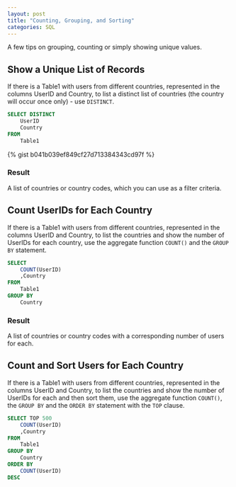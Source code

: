 ```yaml
---
layout: post
title: "Counting, Grouping, and Sorting"
categories: SQL
---
```



A few tips on grouping, counting or simply showing unique values.


## Show a Unique List of Records

If there is a Table1 with users from different countries, represented in the columns UserID and Country, to list a distinct list of countries (the country will occur once only)  - use `DISTINCT`.


```sql
SELECT DISTINCT
    UserID
    Country
FROM
    Table1
```


{% gist b041b039ef849cf27d713384343cd97f %}

<script src="https://gist.github.com/karolcholewa/b041b039ef849cf27d713384343cd97f.js"></script>



### Result
A list of countries or country codes, which you can use as a filter criteria.


## Count UserIDs for Each Country

If there is a Table1 with users from different countries, represented in the columns UserID and Country, to list the countries and show the number of UserIDs for each country, use the aggregate function `COUNT()` and the `GROUP BY` statement.


```sql
SELECT
    COUNT(UserID)
    ,Country
FROM
    Table1
GROUP BY
    Country
```

### Result
A list of countries or country codes with a corresponding number of users for each.

## Count and Sort Users for Each Country

If there is a Table1 with users from different countries, represented in the columns UserID and Country, to list the countries and show the number of UserIDs for each and then sort them, use the aggregate function `COUNT()`, the `GROUP BY` and the `ORDER BY` statement with the `TOP` clause.


```sql
SELECT TOP 500
    COUNT(UserID)
    ,Country
FROM
    Table1
GROUP BY
    Country 
ORDER BY
    COUNT(UserID)
DESC
```

